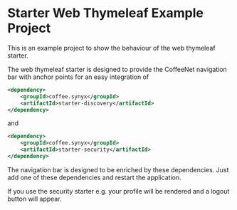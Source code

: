 # Starter Web Thymeleaf Example Project

This is an example project to show the behaviour
of the web thymeleaf starter.

The web thymeleaf starter is designed to provide
the CoffeeNet navigation bar with anchor points for
an easy integration of

```xml
<dependency>
    <groupId>coffee.synyx</groupId>
    <artifactId>starter-discovery</artifactId>
</dependency>
```

and

```xml
<dependency>
    <groupId>coffee.synyx</groupId>
    <artifactId>starter-security</artifactId>
</dependency>
```

The navigation bar is designed to be enriched
by these dependencies. Just add one of these
dependencies and restart the application.

If you use the security starter e.g. your profile
will be rendered and a logout button will appear.